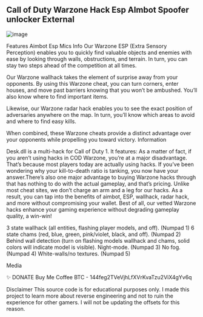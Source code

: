 ## Call of Duty Warzone Hack Esp AImbot Spoofer unlocker External

![image](https://user-images.githubusercontent.com/111395745/184997521-e0c0d898-eb9a-473e-b2b0-b7bb7c963114.png)

Features
Aimbot
Esp
Mics
Info
Our Warzone ESP (Extra Sensory Perception) enables you to quickly find valuable objects and enemies with ease by looking through walls, obstructions, and terrain. In turn, you can stay two steps ahead of the competition at all times.

Our Warzone wallhack takes the element of surprise away from your opponents. By using this Warzone cheat, you can turn corners, enter houses, and move past barriers knowing that you won’t be ambushed. You’ll also know where to find important items.

Likewise, our Warzone radar hack enables you to see the exact position of adversaries anywhere on the map. In turn, you’ll know which areas to avoid and where to find easy kills.

When combined, these Warzone cheats provide a distinct advantage over your opponents while propelling you toward victory. Information

Desk.dll is a multi-hack for Call of Duty 1. It features: As a matter of fact, if you aren’t using hacks in COD Warzone, you’re at a major disadvantage. That’s because most players today are actually using hacks. If you’ve been wondering why your kill-to-death ratio is tanking, you now have your answer.There’s also one major advantage to buying Warzone hacks through that has nothing to do with the actual gameplay, and that’s pricing. Unlike most cheat sites, we don’t charge an arm and a leg for our hacks. As a result, you can tap into the benefits of aimbot, ESP, wallhack, radar hack, and more without compromising your wallet. Best of all, our vetted Warzone hacks enhance your gaming experience without degrading gameplay quality, a win-win!

3 state wallhack (all entities, flashing player models, and off). (Numpad 1) 6 state chams (red, blue, green, pink/violet, black, and off). (Numpad 2) Behind wall detection (turn on flashing models wallhack and chams, solid colors will indicate model is visible). Night-mode. (Numpad 3) No fog. (Numpad 4) White-walls/no textures. (Numpad 5)

Media


✨ DONATE Buy Me Coffee
BTC - 144feg2TVeVjhLfXVrKvaTzu2ViX4gYv6q

Disclaimer
This source code is for educational purposes only. I made this project to learn more about reverse engineering and not to ruin the experience for other gamers. I will not be updating the offsets for this reason.
